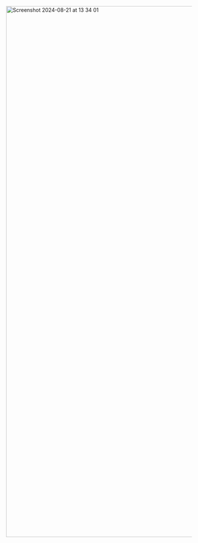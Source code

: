 

<img width="1438" alt="Screenshot 2024-08-21 at 13 34 01" src="https://github.com/user-attachments/assets/00fb01f9-5d42-4457-870b-2194de4300ce">
